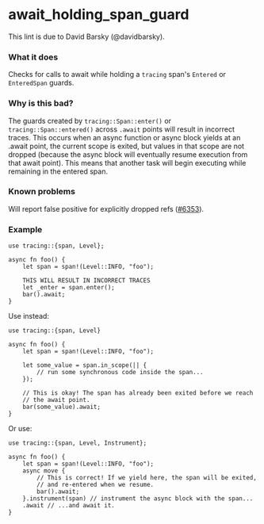 # await_holding_span_guard

This lint is due to David Barsky (@davidbarsky).

### What it does
Checks for calls to await while holding a
`tracing` span's `Entered` or `EnteredSpan` guards.

### Why is this bad?
The guards created by `tracing::Span::enter()` or `tracing::Span::entered()` across `.await`
points will result in incorrect traces. This occurs when an async function or async block
yields at an .await point, the current scope is exited, but values in that scope are not
dropped (because the async block will eventually resume execution from that await point).
This means that another task will begin executing while remaining in the entered span.

### Known problems
Will report false positive for explicitly dropped refs ([#6353](https://github.com/rust-lang/rust-clippy/issues/6353)).

### Example
```rust,ignore
use tracing::{span, Level};

async fn foo() {
    let span = span!(Level::INFO, "foo");

    THIS WILL RESULT IN INCORRECT TRACES
    let _enter = span.enter();
    bar().await;
}
```

Use instead:
```rust,ignore
use tracing::{span, Level}

async fn foo() {
    let span = span!(Level::INFO, "foo");

    let some_value = span.in_scope(|| {
        // run some synchronous code inside the span...
    });

    // This is okay! The span has already been exited before we reach
    // the await point.
    bar(some_value).await;
}
```

Or use:

```rust,ignore
use tracing::{span, Level, Instrument};

async fn foo() {
    let span = span!(Level::INFO, "foo");
    async move {
        // This is correct! If we yield here, the span will be exited,
        // and re-entered when we resume.
        bar().await;
    }.instrument(span) // instrument the async block with the span...
    .await // ...and await it.
}
```
